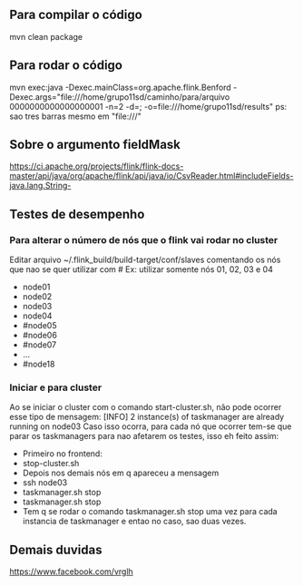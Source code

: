 ## Para compilar o código
mvn clean package
## Para rodar o código
mvn exec:java -Dexec.mainClass=org.apache.flink.Benford -Dexec.args="file:///home/grupo11sd/caminho/para/arquivo 0000000000000000001 -n=2 -d=; -o=file:///home/grupo11sd/results"
ps: sao tres barras mesmo em "file:///"
## Sobre o argumento fieldMask
https://ci.apache.org/projects/flink/flink-docs-master/api/java/org/apache/flink/api/java/io/CsvReader.html#includeFields-java.lang.String-
## Testes de desempenho
### Para alterar o número de nós que o flink vai rodar no cluster
Editar arquivo  ~/.flink_build/build-target/conf/slaves comentando os nós que nao se quer utilizar com #
Ex: utilizar somente nós 01, 02, 03 e 04
- node01
- node02
- node03
- node04
- #node05
- #node06
- #node07
- ...
- #node18

### Iniciar e para cluster
Ao se iniciar o cluster com o comando start-cluster.sh, não pode ocorrer esse tipo de mensagem:
[INFO] 2 instance(s) of taskmanager are already running on node03
Caso isso ocorra, para cada nó que ocorrer tem-se que parar os taskmanagers para nao afetarem os testes, isso eh feito assim:
- Primeiro no frontend:
- stop-cluster.sh
- Depois nos demais nós em q apareceu a mensagem
- ssh node03
- taskmanager.sh stop
- taskmanager.sh stop
- Tem q se rodar o comando taskmanager.sh stop uma vez para cada instancia de taskmanager e entao no caso, sao duas vezes.

## Demais duvidas
https://www.facebook.com/vrglh
